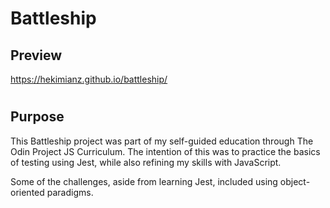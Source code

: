 # Battleship

## Preview

https://hekimianz.github.io/battleship/

#

## Purpose

This Battleship project was part of my self-guided education through The Odin Project JS Curriculum. The intention of this was to practice the basics of testing using Jest, while also refining my skills with JavaScript.

Some of the challenges, aside from learning Jest, included using object-oriented paradigms.
